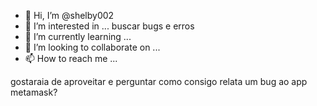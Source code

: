 - 👋 Hi, I’m @shelby002
- 👀 I’m interested in ...  buscar bugs  e erros 
 - 🌱 I’m currently learning ...
- 💞️ I’m looking to collaborate on ...
- 📫 How to reach me ...

<!---
shelby002/shelby002 is a ✨ special ✨ repository because its `README.md` (this file) appears on your GitHub profile.
You can click the Preview link to take a look at your changes.
--->
gostaraia de aproveitar e perguntar como consigo relata um bug ao app metamask?
